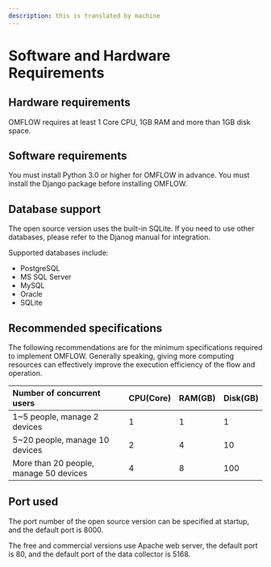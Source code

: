 ```yaml
---
description: this is translated by machine
---
```


# Software and Hardware Requirements

## Hardware requirements

OMFLOW requires at least 1 Core CPU, 1GB RAM and more than 1GB disk space.

## Software requirements

You must install Python 3.0 or higher for OMFLOW in advance. You must install the Django package before installing OMFLOW.

## Database support

The open source version uses the built-in SQLite. If you need to use other databases, please refer to the Djanog manual for integration.

Supported databases include:

* PostgreSQL
* MS SQL Server
* MySQL
* Oracle
* SQLite

## Recommended specifications

The following recommendations are for the minimum specifications required to implement OMFLOW. Generally speaking, giving more computing resources can effectively improve the execution efficiency of the flow and operation.

| Number of concurrent users | CPU\(Core\) | RAM\(GB\) | Disk\(GB\) |
| :--- | :--- | :--- | :--- |
| 1~5 people, manage 2 devices | 1 | 1 | 1 |
| 5~20 people, manage 10 devices | 2 | 4 | 10 |
| More than 20 people, manage 50 devices | 4 | 8 | 100 |

## Port used

The port number of the open source version can be specified at startup, and the default port is 8000.

The free and commercial versions use Apache web server, the default port is 80, and the default port of the data collector is 5168.

## 




